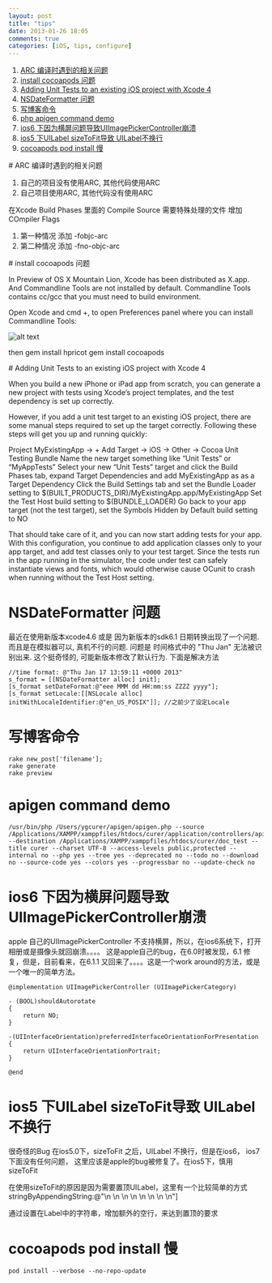 ```yaml
---
layout: post
title: "tips"
date: 2013-01-26 18:05
comments: true
categories: [iOS, tips, configure]
---
```

<ol>
<li><a href="#A1">ARC 编译时遇到的相关问题</a></li>
<li><a href="#A2">install cocoapods 问题</a></li>
<li><a href="#A3">Adding Unit Tests to an existing iOS project with Xcode 4</a></li>
<li><a href="#A4">NSDateFormatter 问题</a></li>
<li><a href="#A5">写博客命令</a></li>
<li><a href="#A6">php apigen command demo</a></li>
<li><a href="#A7">ios6 下因为横屏问题导致UIImagePickerController崩溃</a></li>
<li><a href="#A8">ios5 下UILabel sizeToFit导致 UILabel不换行 </a></li>
<li><a href="#A9">cocoapods pod install 慢 </a></li>
</ol>

<div name = "A1" id = "A1"></div>
# ARC 编译时遇到的相关问题

1.  自己的项目没有使用ARC, 其他代码使用ARC
2.  自己项目使用ARC, 其他代码没有使用ARC

在Xcode Build Phases 里面的 Compile Source 需要特殊处理的文件 增加 COmpiler Flags
1. 第一种情况 添加 -fobjc-arc
2. 第二种情况 添加 -fno-objc-arc

<div name = "A2" id = "A2"></div>
# install cocoapods 问题

In Preview of OS X Mountain Lion, Xcode has been distributed as X.app. And Commandline Tools are not installed by default. Commandline Tools contains cc/gcc that you must need to build environment.

Open Xcode and cmd +, to open Preferences panel where you can install Commandline Tools:

![alt text](/images/commandline.jpg)

then
	gem install hpricot
	gem install cocoapods

<div name = "A3" id = "A3"></div>
# Adding Unit Tests to an existing iOS project with Xcode 4

When you build a new iPhone or iPad app from scratch, you can generate a new project with tests using Xcode’s project templates, and the test dependency is set up correctly.

However, if you add a unit test target to an existing iOS project, there are some manual steps required to set up the target correctly. Following these steps will get you up and running quickly:

Project MyExistingApp -> + Add Target -> iOS -> Other -> Cocoa Unit Testing Bundle
Name the new target something like “Unit Tests” or “MyAppTests”
Select your new “Unit Tests” target and click the Build Phases tab, expand Target Dependencies and add MyExistingApp as as a Target Dependency
Click the Build Settings tab and set the Bundle Loader setting to
	$(BUILT_PRODUCTS_DIR)/MyExistingApp.app/MyExistingApp
Set the Test Host build setting to
	$(BUNDLE_LOADER)
Go back to your app target (not the test target), set the Symbols Hidden by Default build setting to NO

That should take care of it, and you can now start adding tests for your app. With this configuration, you continue to add application classes only to your app target, and add test classes only to your test target. Since the tests run in the app running in the simulator, the code under test can safely instantiate views and fonts, which would otherwise cause OCunit to crash when running without the Test Host setting.

<div name = "A4" id = "A4"></div>

# NSDateFormatter 问题

最近在使用新版本xcode4.6 或是 因为新版本的sdk6.1 日期转换出现了一个问题. 而且是在模拟器可以, 真机不行的问题.
问题是 时间格式中的 "Thu Jan" 无法被识别出来. 这个挺奇怪的, 可能新版本修改了默认行为. 下面是解决方法

	//time format: @"Thu Jan 17 13:59:11 +0000 2013"
	s_format = [[NSDateFormatter alloc] init];
    [s_format setDateFormat:@"eee MMM dd HH:mm:ss ZZZZ yyyy"];
	[s_format setLocale:[[NSLocale alloc] initWithLocaleIdentifier:@"en_US_POSIX"]]; //之前少了设定Locale

<div name = "A5" id = "A5"></div>

# 写博客命令

	rake new_post['filename'];
	rake generate 
	rake preview

<div name = "A6" id = "A6"></div>

# apigen command demo

	/usr/bin/php /Users/ygcurer/apigen/apigen.php --source /Applications/XAMPP/xamppfiles/htdocs/curer/application/controllers/api --destination /Applications/XAMPP/xamppfiles/htdocs/curer/doc_test --title curer --charset UTF-8 --access-levels public,protected --internal no --php yes --tree yes --deprecated no --todo no --download no --source-code yes --colors yes --progressbar no --update-check no

<div name = "A7" id = "A7"></div>

# ios6 下因为横屏问题导致UIImagePickerController崩溃

apple 自己的UIImagePickerController 不支持横屏，所以，在ios6系统下，打开相册或是摄像头就回崩溃。。。。
这是apple自己的bug，在6.0时被发现，6.1 修复，但是，目前看来，在6.1.1 又回来了。。。。这是一个work around的方法，或是一个唯一的简单方法。
	
	@implementation UIImagePickerController (UIImagePickerCategory)

	- (BOOL)shouldAutorotate
	{
    	return NO;
	}

	-(UIInterfaceOrientation)preferredInterfaceOrientationForPresentation
	{
    	return UIInterfaceOrientationPortrait;
	}

	@end
	
<div name = "A8" id = "A8"></div>

# ios5 下UILabel sizeToFit导致 UILabel不换行

很奇怪的Bug 在ios5.0下，sizeToFit 之后，UILabel 不换行，但是在ios6， ios7 下面没有任何问题，
这里应该是apple的bug被修复了。在ios5下，慎用 sizeToFit

在使用sizeToFit的原因是因为需要置顶UILabel，这里有一个比较简单的方式
stringByAppendingString:@"\n \n \n \n \n \n \n \n"]

通过设置在Label中的字符串，增加额外的空行，来达到置顶的要求

<div name = "A9" id = "A9"></div>

# cocoapods pod install 慢

	pod install --verbose --no-repo-update
